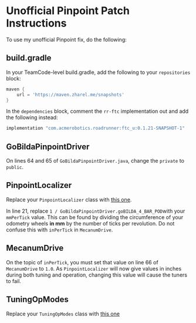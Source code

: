 # Unofficial Pinpoint Patch Instructions

To use my unofficial Pinpoint fix, do the following: 

## build.gradle

In your TeamCode-level build.gradle, add the following to your `repositories` block:

```groovy
maven {
    url = 'https://maven.zharel.me/snapshots'
}
```

In the `dependencies` block, comment the `rr-ftc` implementation out and add the following instead:

```groovy
implementation "com.acmerobotics.roadrunner:ftc_u:0.1.21-SNAPSHOT-1"
```

## GoBildaPinpointDriver

On lines 64 and 65 of `GoBildaPinpointDriver.java`, 
change the `private` to `public`. 

## PinpointLocalizer

Replace your `PinpointLocalizer` class with 
[this one](TeamCode/src/main/java/org/firstinspires/ftc/teamcode/PinpointLocalizer.java).

In line 21, replace `1 / GoBildaPinpointDriver.goBILDA_4_BAR_POD`with your `mmPerTick` value. 
This can be found by dividing the circumference of your odometry wheels **in mm** by the number of ticks per revolution.
Do not confuse this with `inPerTick` in `MecanumDrive`.

## MecanumDrive

On the topic of `inPerTick`, you must set that value 
on line 66 of `MecanumDrive` to `1.0`.
As `PinpointLocalizer` will now give values in inches during both tuning and operation,
changing this value will cause the tuners to fail.

## TuningOpModes

Replace your `TuningOpModes` class with 
[this one](TeamCode/src/main/java/org/firstinspires/ftc/teamcode/tuning/TuningOpModes.java)
